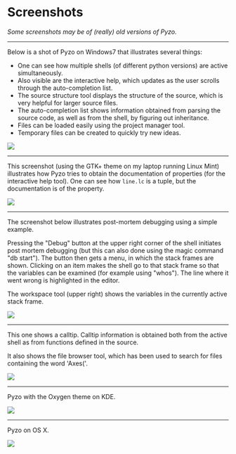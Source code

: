 # Screenshots

*Some screenshots may be of (really) old versions of Pyzo.*

----

Below is a shot of Pyzo on Windows7 that illustrates several things: 

* One can see how multiple shells (of different python versions) are active simultaneously. 
* Also visible are the interactive help, which updates as the user scrolls through the auto-completion list.
* The source structure tool displays the structure of the source, which is very helpful for larger source files.
* The auto-completion list shows information obtained from parsing the source code, as well as from the shell, by figuring out inheritance. 
* Files can be loaded easily using the project manager tool.
* Temporary files can be created to quickly try new ideas.

<a href='screenshots/screen00_win.png'>
<img src='screenshots/thumb00_win.png', align='center'>
</a>

----

This screenshot (using the GTK+ theme on my laptop running Linux Mint) illustrates how Pyzo tries to obtain the documentation of properties (for the interactive help tool). One can see how ``line.lc`` is a tuple, but the documentation is of the property. 

<a href='screenshots/screen03_linux.png'>
<img src='screenshots/thumb03_linux.png', align='center'>
</a>


----

The screenshot below illustrates post-mortem debugging using a simple example. 

Pressing the "Debug" button at the upper right corner of the shell initiates post mortem debugging (but this can also done using the magic command "db start"). The button then gets a menu, in which the stack frames are shown. Clicking on an item makes the shell go to that stack frame so that the variables can be examined (for example using "whos"). The line where it went wrong is highlighted in the editor.

The workspace tool (upper right) shows the variables in the currently active stack frame.


<a href='screenshots/screen02_linux.png'>
<img src='screenshots/thumb02_linux.png', align='center'>
</a>


----

This one shows a calltip. Calltip information is obtained both from the active shell as from functions defined in the source. 

It also shows the file browser tool, which has been used to search for files containing the word 'Axes('.


<a href='screenshots/screen04_linux.png'>
<img src='screenshots/thumb04_linux.png', align='center'>
</a>


----

Pyzo with the Oxygen theme on KDE.

<a href='screenshots/screen05_kde.png'>
<img src='screenshots/thumb05_kde.png', align='center'>
</a>


----

Pyzo on OS X.


<a href='screenshots/screen06_osx.png'>
<img src='screenshots/thumb06_osx.png', align='center'>
</a>
